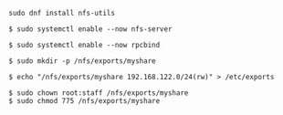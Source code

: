 ```shell
sudo dnf install nfs-utils
```
```shell
$ sudo systemctl enable --now nfs-server
```
```shell
$ sudo systemctl enable --now rpcbind
```
```shell
$ sudo mkdir -p /nfs/exports/myshare
```
```shell
$ echo "/nfs/exports/myshare 192.168.122.0/24(rw)" > /etc/exports
```
```shell
$ sudo chown root:staff /nfs/exports/myshare
$ sudo chmod 775 /nfs/exports/myshare
```
